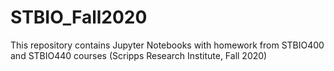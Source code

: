 # STBIO_Fall2020
This repository contains Jupyter Notebooks with homework from STBIO400 and STBIO440 courses (Scripps Research Institute, Fall 2020)
